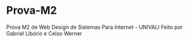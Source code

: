 # Prova-M2
Prova M2 de Web Design de Sistemas Para Internet - UNIVALI
Feito por Gabriel Libório e Celso Werner
